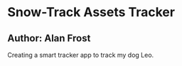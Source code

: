 # Snow-Track Assets Tracker

## Author: Alan Frost

Creating a smart tracker app to track my dog Leo.
